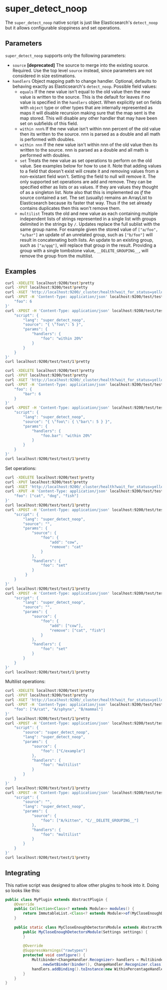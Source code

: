 super_detect_noop
=================

The ```super_detect_noop``` native script is just like Elasticsearch's
```detect_noop``` but it allows configurable sloppiness and set operations.

Parameters
----------

```super_detect_noop``` supports only the following parameters:

* ```source``` **[deprecated]** The source to merge into the existing source. Required.
  Use the top level `source` instead, since parameters are not considered in size estimations.
* ```handlers``` Object mapping path to change handler. Optional, defaults to
  behaving exactly as Elasticsearch's ```detect_noop```. Possible field values:
    * ```equals``` If the new value isn't equal to the old value then the new
      value is written to the source. This is the default for leaves if no value
      is specified in the ```handlers``` object. When explicitly set on fields
      with `object` type or other types that are internally represented as maps
      it will disable recursion making sure that the map sent is the map stored.
      This will disable any other handler that may have been set on subfields of
      this field.
    * ```within nnn%``` If the new value isn't within nnn percent of the old
      value then its written to the source. nnn is parsed as a double and all
      math is performed with doubles.
    * ```within nnn``` If the new value isn't within nnn of the old value then
      its written to the source. nnn is parsed as a double and all math is
      performed with doubles.
    * ```set``` Treats the new value as set operations to perform on the old
      value. See examples below for how to use it. Note that adding values to a
      field  that doesn't exist will create it and removing values from a
      non-existant field won't. Setting the field to null will remove it. The
      only supported set operations are add and remove. They can be specified
      either as lists or as values. If they are values they thought of as a
      singleton list. Note also that this is implemented *as* *if* the source
      contained a set. The set (usually) remains an ArrayList to Elasticsearch
      because its faster that way. Thus if the set already contains duplicates
      then this won't remove them.
    * ```multilist``` Treats the old and new value as each containing multiple
      independent lists of strings represented in a single list with groups
      delimited in the strings by ```/```. Updates replace the full sublist with
      the same group name. For example given the stored value of ```["a/foo",
      "a/bar"]``` an update of an unrelated group, such as ```["b/foo"]``` will
      result in concatenating both lists. An update to an existing group, such as
      ```["a/qqq"]```, will replace that group in the result. Providing a group
      with a single tombstone value, ```__DELETE_GROUPING__```, will remove the
      group from the multilist.

Examples
--------
```bash
curl -XDELETE localhost:9200/test?pretty
curl -XPUT localhost:9200/test?pretty
curl -XGET 'http://localhost:9200/_cluster/health?wait_for_status=yellow&timeout=50s&pretty'
curl -XPUT -H 'Content-Type: application/json' localhost:9200/test/test/1?pretty -d'{
    "foo": 6
}'
curl -XPOST -H 'Content-Type: application/json' localhost:9200/test/test/1/_update?pretty  -d'{
    "script": {
        "lang": "super_detect_noop",
        "source": "{ \"foo\": 5 }",
        "params": {
            "handlers": {
                "foo": "within 20%"
            }
        }
    }
}'
curl localhost:9200/test/test/1?pretty
```

```bash
curl -XDELETE localhost:9200/test?pretty
curl -XPUT localhost:9200/test?pretty
curl -XGET 'http://localhost:9200/_cluster/health?wait_for_status=yellow&timeout=50s&pretty'
curl -XPUT -H 'Content-Type: application/json' localhost:9200/test/test/1 -d'{
    "foo": {
        "bar": 6
    }
}'
curl -XPOST -H 'Content-Type: application/json' localhost:9200/test/test/1/_update  -d'{
    "script": {
        "lang": "super_detect_noop",
        "source": "{ \"foo\": { \"bar\": 5 } }",
        "params": {
            "handlers": {
                "foo.bar": "within 20%"
            }
        }
    }
}'
curl localhost:9200/test/test/1?pretty
```

Set operations:
```bash
curl -XDELETE localhost:9200/test?pretty
curl -XPUT localhost:9200/test?pretty
curl -XGET 'http://localhost:9200/_cluster/health?wait_for_status=yellow&timeout=50s&pretty'
curl -XPUT -H 'Content-Type: application/json' localhost:9200/test/test/1 -d'{
    "foo": ["cat", "dog", "fish"]
}'
curl localhost:9200/test/test/1?pretty
curl -XPOST -H 'Content-Type: application/json' localhost:9200/test/test/1/_update  -d'{
    "script": {
        "lang": "super_detect_noop",
        "source": "",
        "params": {
            "source": {
                "foo": {
                    "add": "cow",
                    "remove": "cat"
                }
            },
            "handlers": {
                "foo": "set"
            }
         }
    }
}'
curl localhost:9200/test/test/1?pretty
curl -XPOST -H 'Content-Type: application/json' localhost:9200/test/test/1/_update  -d'{
    "script": {
        "lang": "super_detect_noop",
        "source": "",
        "params": {
            "source": {
                "foo": {
                    "add": ["cow"],
                    "remove": ["cat", "fish"]
                }
            },
            "handlers": {
                "foo": "set"
            }
        }
    }
}'
curl localhost:9200/test/test/1?pretty
```

Multilist operations:
```bash
curl -XDELETE localhost:9200/test?pretty
curl -XPUT localhost:9200/test?pretty
curl -XGET 'http://localhost:9200/_cluster/health?wait_for_status=yellow&timeout=50s&pretty'
curl -XPUT -H 'Content-Type: application/json' localhost:9200/test/test/1 -d'{
    "foo": ["A/cat", "A/sphynx", "B/mammal"]
}'
curl localhost:9200/test/test/1?pretty
curl -XPOST -H 'Content-Type: application/json' localhost:9200/test/test/1/_update?pretty  -d'{
    "script": {
        "source": "super_detect_noop",
        "lang": "super_detect_noop",
        "params": {
            "source": {
                "foo": ["C/example"]
            },
            "handlers": {
                "foo": "multilist"
            }
        }
    }
}'
curl localhost:9200/test/test/1?pretty
curl -XPOST -H 'Content-Type: application/json' localhost:9200/test/test/1/_update  -d'{
    "script": {
        "source": "",
        "lang": "super_detect_noop",
        "params": {
            "source": {
                "foo": ["A/kitten", "C/__DELETE_GROUPING__"]
            },
            "handlers": {
                "foo": "multilist"
            }
        }
    }
}'
curl localhost:9200/test/test/1?pretty
```

Integrating
-----------
This native script was designed to allow other plugins to hook into it.  Doing
so looks like this:
```java
public class MyPlugin extends AbstractPlugin {
    @Override
    public Collection<Class<? extends Module>> modules() {
        return ImmutableList.<Class<? extends Module>>of(MyCloseEnoughDetectorsModule.class);
    }
    
    public static class MyCloseEnoughDetectorsModule extends AbstractModule {
        public MyCloseEnoughDetectorsModule(Settings settings) {
        }
    
        @Override
        @SuppressWarnings("rawtypes")
        protected void configure() {
            Multibinder<ChangeHandler.Recognizer> handlers = Multibinder
                .newSetBinder(binder(), ChangeHandler.Recognizer.class);
            handlers.addBinding().toInstance(new WithinPercentageHandler.Recognizer());
        }
    }
}
```

